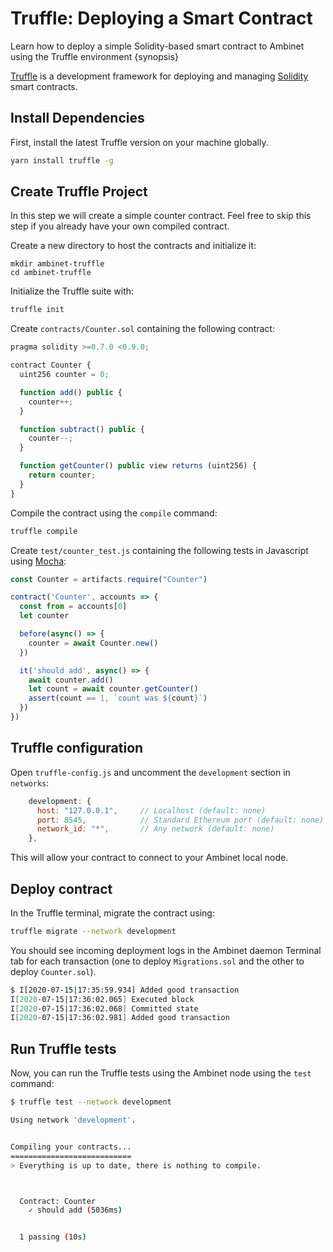<!--
order: 3
-->

# Truffle: Deploying a Smart Contract

Learn how to deploy a simple Solidity-based smart contract to Ambinet using the Truffle environment {synopsis}

[Truffle](https://www.trufflesuite.com/truffle) is a development framework for deploying and managing [Solidity](https://github.com/ethereum/solidity) smart contracts.

## Install Dependencies

First, install the latest Truffle version on your machine globally.

```bash
yarn install truffle -g
```

## Create Truffle Project

In this step we will create a simple counter contract. Feel free to skip this step if you already have your own compiled contract.

Create a new directory to host the contracts and initialize it:

```console
mkdir ambinet-truffle
cd ambinet-truffle
```

Initialize the Truffle suite with:

```bash
truffle init
```

Create `contracts/Counter.sol` containing the following contract:

```javascript
pragma solidity >=0.7.0 <0.9.0;

contract Counter {
  uint256 counter = 0;

  function add() public {
    counter++;
  }

  function subtract() public {
    counter--;
  }

  function getCounter() public view returns (uint256) {
    return counter;
  }
}
```

Compile the contract using the `compile` command:

```bash
truffle compile
```

Create `test/counter_test.js` containing the following tests in Javascript using [Mocha](https://mochajs.org/):

```javascript
const Counter = artifacts.require("Counter")

contract('Counter', accounts => {
  const from = accounts[0]
  let counter

  before(async() => {
    counter = await Counter.new()
  })

  it('should add', async() => {
    await counter.add()
    let count = await counter.getCounter()
    assert(count == 1, `count was ${count}`)
  })
})
```

## Truffle configuration

Open `truffle-config.js` and uncomment the `development` section in `networks`:

```javascript
    development: {
      host: "127.0.0.1",     // Localhost (default: none)
      port: 8545,            // Standard Ethereum port (default: none)
      network_id: "*",       // Any network (default: none)
    },
```

This will allow your contract to connect to your Ambinet local node.

## Deploy contract

In the Truffle terminal, migrate the contract using:

```bash
truffle migrate --network development
```

You should see incoming deployment logs in the Ambinet daemon Terminal tab for each transaction (one to deploy `Migrations.sol` and the other to deploy `Counter.sol`).

```bash
$ I[2020-07-15|17:35:59.934] Added good transaction                       module=mempool tx=22245B935689918D332F58E82690F02073F0453D54D5944B6D64AAF1F21974E2 res="&{CheckTx:log:\"[]\" gas_wanted:6721975 }" height=3 total=1
I[2020-07-15|17:36:02.065] Executed block                               module=state height=4 validTxs=1 invalidTxs=0
I[2020-07-15|17:36:02.068] Committed state                              module=state height=4 txs=1 appHash=76BA85365F10A59FE24ADCA87544191C2D72B9FB5630466C5B71E878F9C0A111
I[2020-07-15|17:36:02.981] Added good transaction                       module=mempool tx=84516B4588CBB21E6D562A6A295F1F8876076A0CFF2EF1B0EC670AD8D8BB5425 res="&{CheckTx:log:\"[]\" gas_wanted:6721975 }" height=4 total=1
```

## Run Truffle tests

Now, you can run the Truffle tests using the Ambinet node using the `test` command:

```bash
$ truffle test --network development

Using network 'development'.


Compiling your contracts...
===========================
> Everything is up to date, there is nothing to compile.



  Contract: Counter
    ✓ should add (5036ms)


  1 passing (10s)
```
